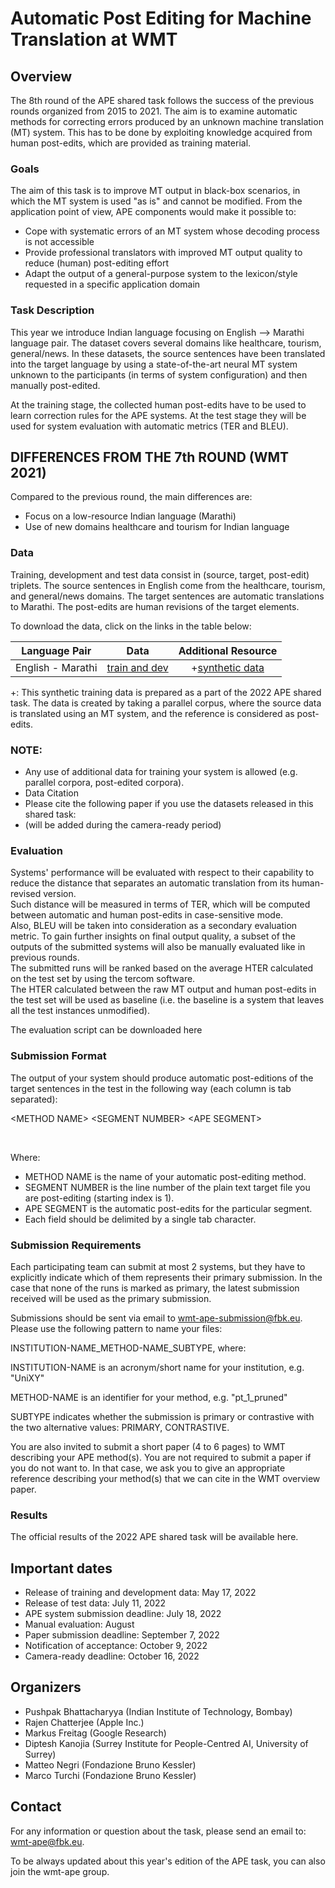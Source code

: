 # Automatic Post Editing for Machine Translation at WMT

## Overview 

The 8th round of the APE shared task follows the success of the previous rounds organized from 2015 to 2021. The aim is to examine automatic methods for correcting errors produced by an unknown machine translation (MT) system. This has to be done by exploiting knowledge acquired from human post-edits, which are provided as training material.<br/>

### Goals

The aim of this task is to improve MT output in black-box scenarios, in which the MT system is used "as is" and cannot be modified. From the application point of view, APE components would make it possible to:<br/>

 - Cope with systematic errors of an MT system whose decoding process is not accessible
 - Provide professional translators with improved MT output quality to reduce (human) post-editing effort
 - Adapt the output of a general-purpose system to the lexicon/style requested in a specific application domain

### Task Description

This year we introduce Indian language focusing on English --> Marathi language pair. The dataset covers several domains like healthcare, tourism, general/news. In these datasets, the source sentences have been translated into the target language by using a state-of-the-art neural MT system unknown to the participants (in terms of system configuration) and then manually post-edited.<br/>

At the training stage, the collected human post-edits have to be used to learn correction rules for the APE systems. At the test stage they will be used for system evaluation with automatic metrics (TER and BLEU).<br/>

## DIFFERENCES FROM THE 7th ROUND (WMT 2021)

Compared to the previous round, the main differences are:

 - Focus on a low-resource Indian language (Marathi)
 - Use of new domains healthcare and tourism for Indian language

### Data

Training, development and test data consist in (source, target, post-edit) triplets. The source sentences in English come from the healthcare, tourism, and general/news domains. The target sentences are automatic translations to Marathi. The post-edits are human revisions of the target elements.<br/>

To download the data, click on the links in the table below:<br/>

| **Language Pair** 	|     **Data**     	                                                                            | **Additional Resource** 	|
|:-----------------:	|:----------------:	                                                                            |:-----------------------:	|
| English - Marathi 	| [train and dev](https://github.com/surrey-nlp/APE-Shared-Task/tree/main/data/ape-2022/en-mr) 	| +[synthetic data](https://github.com/surrey-nlp/APE-Shared-Task/tree/main/synthetic-data/ape-2022/en-mr)     	|


+: This synthetic training data is prepared as a part of the 2022 APE shared task. The data is created by taking a parallel corpus, where the source data is translated using an MT system, and the reference is considered as post-edits.

### NOTE:

 - Any use of additional data for training your system is allowed (e.g. parallel corpora, post-edited corpora).
 - Data Citation
 - Please cite the following paper if you use the datasets released in this shared task:
 -   (will be added during the camera-ready period)

### Evaluation

Systems' performance will be evaluated with respect to their capability to reduce the distance that separates an automatic translation from its human-revised version.<br/>
Such distance will be measured in terms of TER, which will be computed between automatic and human post-edits in case-sensitive mode.
<br/>
Also, BLEU will be taken into consideration as a secondary evaluation metric. To gain further insights on final output quality, a subset of the outputs of the submitted systems will also be manually evaluated like in previous rounds.
<br/>
The submitted runs will be ranked based on the average HTER calculated on the test set by using the tercom software.
<br/>
The HTER calculated between the raw MT output and human post-edits in the test set will be used as baseline (i.e. the baseline is a system that leaves all the test instances unmodified).
<br/>

The evaluation script can be downloaded here
<br/>

### Submission Format

The output of your system should produce automatic post-editions of the target sentences in the test in the following way (each column is tab separated):
<br/>

\<METHOD NAME>   \<SEGMENT NUMBER>   \<APE SEGMENT> <br/>

<br/>

Where:
 - METHOD NAME is the name of your automatic post-editing method.
 - SEGMENT NUMBER is the line number of the plain text target file you are post-editing (starting index is 1).
 - APE SEGMENT is the automatic post-edits for the particular segment.
 - Each field should be delimited by a single tab character.

### Submission Requirements

Each participating team can submit at most 2 systems, but they have to explicitly indicate which of them represents their primary submission. In the case that none of the runs is marked as primary, the latest submission received will be used as the primary submission.
<br/>

Submissions should be sent via email to wmt-ape-submission@fbk.eu. Please use the following pattern to name your files:
<br/>

INSTITUTION-NAME_METHOD-NAME_SUBTYPE, where:
<br/>

INSTITUTION-NAME is an acronym/short name for your institution, e.g. "UniXY"
<br/>

METHOD-NAME is an identifier for your method, e.g. "pt_1_pruned"
<br/>

SUBTYPE indicates whether the submission is primary or contrastive with the two alternative values: PRIMARY, CONTRASTIVE.
<br/>

You are also invited to submit a short paper (4 to 6 pages) to WMT describing your APE method(s). You are not required to submit a paper if you do not want to. In that case, we ask you to give an appropriate reference describing your method(s) that we can cite in the WMT overview paper.
<br/>

### Results

The official results of the 2022 APE shared task will be available here. <br/>

## Important dates

 - Release of training and development data:	May 17, 2022
 - Release of test data:	July 11, 2022
 - APE system submission deadline:	July 18, 2022
 - Manual evaluation:	August
 - Paper submission deadline:	September 7, 2022
 - Notification of acceptance:	October 9, 2022
 - Camera-ready deadline:	October 16, 2022

## Organizers

 - Pushpak Bhattacharyya (Indian Institute of Technology, Bombay)
 - Rajen Chatterjee (Apple Inc.)
 - Markus Freitag (Google Research)
 - Diptesh Kanojia (Surrey Institute for People-Centred AI, University of Surrey)
 - Matteo Negri (Fondazione Bruno Kessler)
 - Marco Turchi (Fondazione Bruno Kessler)

## Contact

For any information or question about the task, please send an email to: wmt-ape@fbk.eu. <br/>

To be always updated about this year's edition of the APE task, you can also join the wmt-ape group. <br/>
